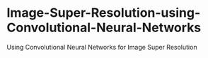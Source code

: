 # Image-Super-Resolution-using-Convolutional-Neural-Networks
Using Convolutional Neural Networks for Image Super Resolution 
